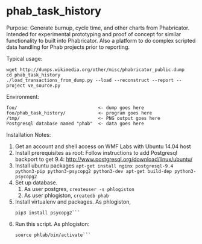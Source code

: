 # phab_task_history

Purpose:
Generate burnup, cycle time, and other charts from Phabricator.  Intended for experimental prototyping and proof of concept for similar functionality to built into Phabricator.  Also a platform to do complex scripted data handling for Phab projects prior to reporting.

Typical usage:
```
wget http://dumps.wikimedia.org/other/misc/phabricator_public.dump
cd phab_task_history
./load_transactions_from_dump.py --load --reconstruct --report --project ve_source.py
```

Environment:
```
foo/                              <- dump goes here
foo/phab_task_history/            <- program goes here
/tmp/                             <- PNG output goes here
Postgresql database named "phab"  <- data goes here
```

Installation Notes:
1. Get an account and shell access on WMF Labs with Ubuntu 14.04 host
2. Install prerequisites as root:
  Follow instructions to add Postgresql backport to get 9.4: http://www.postgresql.org/download/linux/ubuntu/
  3. Install ubuntu packages
    ```apt-get install nginx postgresql-9.4 python3-pip python3-psycopg2 python3-dev
    apt-get build-dep python3-psycopg2```
3. Set up database.
   1. As user postgres,
   `createuser -s phlogiston`
   2. As user phlogiston,
   `createdb phab`
4. Install virtualenv and packages.  As phlogiston, 
   ```pip3 install virtualenv
   pip3 install psycopg2```
5. Run this script.  As phlogiston:
   ```virtualenv phlab
   source phlab/bin/activate```

